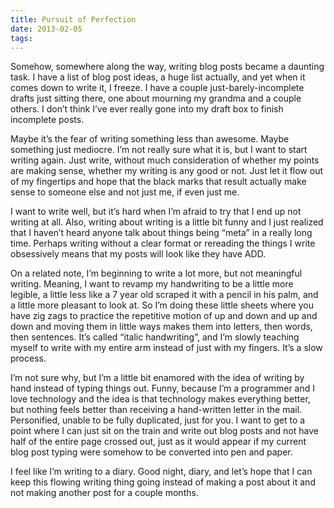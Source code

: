 ```yaml
---
title: Pursuit of Perfection
date: 2013-02-05
tags:
---
```


Somehow, somewhere along the way, writing blog posts became a daunting task. I have a list of blog post ideas, a huge list actually, and yet when it comes down to write it, I freeze. I have a couple just-barely-incomplete drafts just sitting there, one about mourning my grandma and a couple others. I don’t think I’ve ever really gone into my draft box to finish incomplete posts.

Maybe it’s the fear of writing something less than awesome. Maybe something just mediocre. I’m not really sure what it is, but I want to start writing again. Just write, without much consideration of whether my points are making sense, whether my writing is any good or not. Just let it flow out of my fingertips and hope that the black marks that result actually make sense to someone else and not just me, if even just me.

I want to write well, but it’s hard when I’m afraid to try that I end up not writing at all. Also, writing about writing is a little bit funny and I just realized that I haven’t heard anyone talk about things being “meta” in a really long time. Perhaps writing without a clear format or rereading the things I write obsessively means that my posts will look like they have ADD.

On a related note, I’m beginning to write a lot more, but not meaningful writing. Meaning, I want to revamp my handwriting to be a little more legible, a little less like a 7 year old scraped it with a pencil in his palm, and a little more pleasant to look at. So I’m doing these little sheets where you have zig zags to practice the repetitive motion of up and down and up and down and moving them in little ways makes them into letters, then words, then sentences. It’s called “italic handwriting”, and I’m slowly teaching myself to write with my entire arm instead of just with my fingers. It’s a slow process.

I’m not sure why, but I’m a little bit enamored with the idea of writing by hand instead of typing things out. Funny, because I’m a programmer and I love technology and the idea is that technology makes everything better, but nothing feels better than receiving a hand-written letter in the mail. Personified, unable to be fully duplicated, just for you. I want to get to a point where I can just sit on the train and write out blog posts and not have half of the entire page crossed out, just as it would appear if my current blog post typing were somehow to be converted into pen and paper.

I feel like I’m writing to a diary. Good night, diary, and let’s hope that I can keep this flowing writing thing going instead of making a post about it and not making another post for a couple months.
